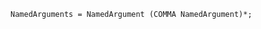 <!-- This file is generated automatically by infrastructure scripts. Please don't edit by hand. -->

```{ .ebnf .slang-ebnf #NamedArguments }
NamedArguments = NamedArgument (COMMA NamedArgument)*;
```
